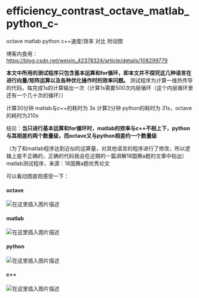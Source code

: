 # efficiency_contrast_octave_matlab_python_c-
octave matlab python c++速度/效率 对比 附动图

博客内食用：https://blog.csdn.net/weixin_42378324/article/details/108299779

**本文中所用的测试程序只包含基本运算和for循环，即本文并不探究这几种语言在进行向量/矩阵运算以及各种优化操作时的效率问题。**
测试程序为计算一维热传导的代码，每完成1s的计算输出一次（计算1s需要500次内层循环（这个内层循环里还有一个几十次的循环））

计算30分钟 matlab与c++的耗时为 3s
计算2分钟 python的耗时为 31s，octave的耗时为210s

结论：**当只进行基本运算和for循环时，matlab的效率与c++不相上下，python与其相差约两个数量级，而octave又与python相差约一个数量级**

（为了和matlab程序达到近似的运算量，对其他语言的程序进行了修改，所以逻辑上是不正确的，正确的代码我会在近期的一篇讲解18国赛a题的文章中贴出）
matlab测试程序，来源：18国赛a题优秀论文

可以看动图直观感受一下：
#### octave
![在这里插入图片描述](https://img-blog.csdnimg.cn/20200829224613175.gif#pic_center)
#### matlab
![在这里插入图片描述](https://img-blog.csdnimg.cn/20200829224647335.gif#pic_center)
#### python
![在这里插入图片描述](https://img-blog.csdnimg.cn/20200829224908117.gif#pic_center)
#### c++
![在这里插入图片描述](https://img-blog.csdnimg.cn/20200829224949681.gif#pic_center)


